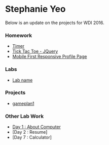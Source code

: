 # Stephanie Yeo

Below is an update on the projects for WDI 2016.

### Homework
* [Timer](#)
* [Tick Tac Toe - JQuery](#)
* [Mobile First Responsive Profile Page](#)


### Labs
* [Lab name](#link_to_your_lab_repo)

### Projects
* [gameplan1](#https://trello.com/b/ejScVsnr/gameplan1)


### Other Lab Work
* [Day 1 : About Computer](#)
* [Day 2 : Resume]
* [Day 7 : Calculator]

